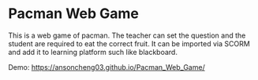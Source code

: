 # Pacman Web Game

This is a web game of pacman. The teacher can set the question and the student are required to eat the correct fruit. It can be imported via SCORM and add it to learning platform such like blackboard. 

Demo: <https://ansoncheng03.github.io/Pacman_Web_Game/>
